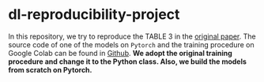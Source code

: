 # dl-reproducibility-project
In this repository, we try to reproduce the TABLE 3 in the [original paper](https://arxiv.org/abs/1412.6806). The source code of one of the models on ```Pytorch``` and the training procedure on Google Colab can be found in [Github](https://github.com/StefOe/all-conv-pytorch). **We adopt the original training procedure and change it to the Python class. Also, we build the models from scratch on Pytorch.**
